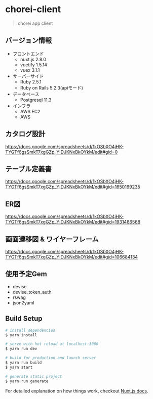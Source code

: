 # chorei-client
> chorei app client
## バージョン情報
  - フロントエンド
    - nuxt.js 2.8.0
    - vuetify 1.5.14
    - vuex 3.1.1
  - サーバーサイド
    - Ruby 2.5.1
    - Ruby on Rails 5.2.3(apiモード)
  - データベース
    - Postgresql 11.3
  - インフラ
    - AWS EC2
    - AWS
## カタログ設計
  https://docs.google.com/spreadsheets/d/1kOSbXO4jHK-TYGTf6gsSmkT7xgGZp_YIDJKNxBkOYkM/edit#gid=0
## テーブル定義書
  https://docs.google.com/spreadsheets/d/1kOSbXO4jHK-TYGTf6gsSmkT7xgGZp_YIDJKNxBkOYkM/edit#gid=1650169235
## ER図
  https://docs.google.com/spreadsheets/d/1kOSbXO4jHK-TYGTf6gsSmkT7xgGZp_YIDJKNxBkOYkM/edit#gid=1931486568
## 画面遷移図 & ワイヤーフレーム
  https://docs.google.com/spreadsheets/d/1kOSbXO4jHK-TYGTf6gsSmkT7xgGZp_YIDJKNxBkOYkM/edit#gid=106684134
## 使用予定Gem
  - devise
  - devise_token_auth
  - rswag
  - json2yaml

## Build Setup
``` bash
# install dependencies
$ yarn install

# serve with hot reload at localhost:3000
$ yarn run dev

# build for production and launch server
$ yarn run build
$ yarn start

# generate static project
$ yarn run generate
```

For detailed explanation on how things work, checkout [Nuxt.js docs](https://nuxtjs.org).

